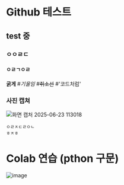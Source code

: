 # Github 테스트
## test 중
### ㅇㅇㄹㄷ
#### ㅇㄹㄱㅇㄹ
**굵게**
#*기울임*
#~~취소선~~
#'코드처럼'

### 사진 캡쳐
![화면 캡처 2025-06-23 113018](https://github.com/user-attachments/assets/9b41964a-e42c-4c7b-8e2c-366aa14a2492)
````
ㅇㄹㅈㄷㄹㅇㄴ
ㅎㅈㅎ
````


# Colab 연습 (pthon 구문)


![image](https://github.com/user-attachments/assets/b6fa1990-761a-4d20-afcf-55fc3a0e109a)
